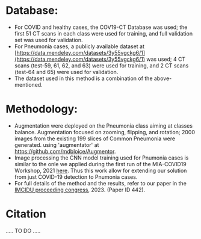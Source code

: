 # Database:
* For COVID and healthy cases, the COV19-CT Database was used; the first 51 CT scans in each class were used for training, and full validation set was used for validation.
* For Pneumonia cases, a publicly available dataset at [https://data.mendeley.com/datasets/3y55vgckg6/1](https://data.mendeley.com/datasets/3y55vgckg6/1) was used; 4 CT scans (test-59, 61, 62, and 63) were used for training, and 2 CT scans (test-64 and 65) were used for validation.  
* The dataset used in this method is a combination of the above-mentioned.


# Methodology:
*	Augmentation were deployed on the Pneumonia class aiming at classes balance. Augmentation focused on zooming, flipping, and rotation; 2000 images from the existing 199 slices of Common Pneumonia were generated. using 'augmentator' at https://github.com/mdbloice/Augmentor.  
* Image processing the CNN model training used for Pnumonia cases is similar to the onle we applied during the first run of the MIA-COVID19 Workshop, 2021 [here](https://github.com/IDU-CVLab/COV19D). Thus this work allow for extending our solution from just COVID-19 detection to Pnumonia cases.  
* For full details of the method and the results, refer to our paper in the [IMCIDU proceeding congress](https://imcidu.idu.edu.tr/index.php/kongre-kitaplari/?lang=en), 2023. (Paper ID 442).  
  
# Citation
..... TO DO .....
